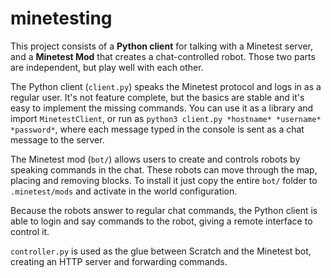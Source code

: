 # minetesting

This project consists of a **Python client** for talking with a Minetest server,
and a **Minetest Mod** that creates a chat-controlled robot. Those two parts
are independent, but play well with each other.

The Python client (`client.py`) speaks the Minetest protocol and logs in as a
regular user.  It's not feature complete, but the basics are stable and it's
easy to implement the missing commands. You can use it as a library and import
`MinetestClient`, or run as `python3 client.py *hostname* *username* *password*`,
where each message typed in the console is sent as a chat message to the
server.

The Minetest mod (`bot/`) allows users to create and controls robots by speaking
commands in the chat. These robots can move through the map, placing and
removing blocks. To install it just copy the entire `bot/` folder to
`.minetest/mods` and activate in the world configuration.

Because the robots answer to regular chat commands, the Python client is able
to login and say commands to the robot, giving a remote interface to control
it.

`controller.py` is used as the glue between Scratch and the Minetest bot, creating an HTTP server and forwarding commands.
